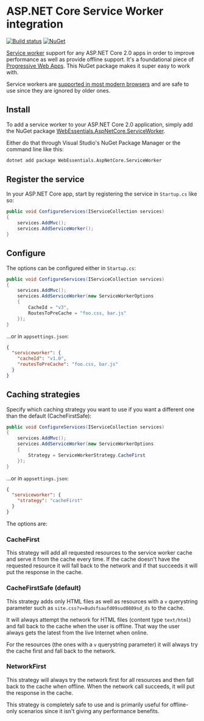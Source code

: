 # ASP.NET Core Service Worker integration

[![Build status](https://ci.appveyor.com/api/projects/status/033jspebqrwao5o4?svg=true)](https://ci.appveyor.com/project/madskristensen/webessentials-aspnetcore-serviceworker)
[![NuGet](https://img.shields.io/nuget/v/WebEssentials.AspNetCore.ServiceWorker.svg)](https://nuget.org/packages/WebEssentials.AspNetCore.ServiceWorker/)

[Service worker](https://developers.google.com/web/fundamentals/primers/service-workers/) support for any ASP.NET Core 2.0 apps in order to improve performance as well as provide offline support. It's a foundational piece of [Progressive Web Apps](https://developers.google.com/web/progressive-web-apps/). This NuGet package makes it super easy to work with. 

Service workers are [supported in most modern browsers](http://caniuse.com/#feat=serviceworkers) and are safe to use since they are ignored by older ones.

## Install
To add a service worker to your ASP.NET Core 2.0 application, simply add the NuGet package [WebEssentials.AspNetCore.ServiceWorker](https://www.nuget.org/packages/WebEssentials.AspNetCore.ServiceWorker/).

Either do that through Visual Studio's NuGet Package Manager or the command line like this:

```cmd
dotnet add package WebEssentials.AspNetCore.ServiceWorker
```

## Register the service
In your ASP.NET Core app, start by registering the service in `Startup.cs` like so:

```c#
public void ConfigureServices(IServiceCollection services)
{
    services.AddMvc();
    services.AddServiceWorker();
}
```

## Configure
The options can be configured either in `Startup.cs`:

```c#
public void ConfigureServices(IServiceCollection services)
{
    services.AddMvc();
    services.AddServiceWorker(new ServiceWorkerOptions
    {
        CacheId = "v3",
        RoutesToPreCache = "foo.css, bar.js"
    });
}
```

...or in `appsettings.json`:

```json
{
  "serviceworker": {
    "cacheId": "v1.0",
    "routesToPreCache": "foo.css, bar.js"
  }
}
```

## Caching strategies
Specify which caching strategy you want to use if you want a different one than the default (CacheFirstSafe):

```c#
public void ConfigureServices(IServiceCollection services)
{
    services.AddMvc();
    services.AddServiceWorker(new ServiceWorkerOptions
    {
        Strategy = ServiceWorkerStrategy.CacheFirst
    });
}
```

...or in `appsettings.json`:

```json
{
  "serviceworker": {
    "strategy": "cacheFirst"
  }
}
```

The options are:

### CacheFirst
This strategy will add all requested resources to the service worker cache and serve it from the cache every time. If the cache doesn't have the requested resource it will fall back to the network and if that succeeds it will put the response in the cache.

### CacheFirstSafe (default)
This strategy adds only HTML files as well as resources with a `v` querystring parameter such as `site.css?v=8udsfsaufd09sud0809sd_ds` to the cache.

It will always attempt the network for HTML files (content type `text/html`) and fall back to the cache when the user is offline. That way the user always gets the latest from the live Internet when online.

For the resources (the ones with a `v` querystring parameter) it will always try the cache first and fall back to the network.

### NetworkFirst
This strategy will always try the network first for all resources and then fall back to the cache when offline. When the network call succeeds, it will put the response in the cache.

This strategy is completely safe to use and is primarily useful for offline-only scenarios since it isn't giving any performance benefits.